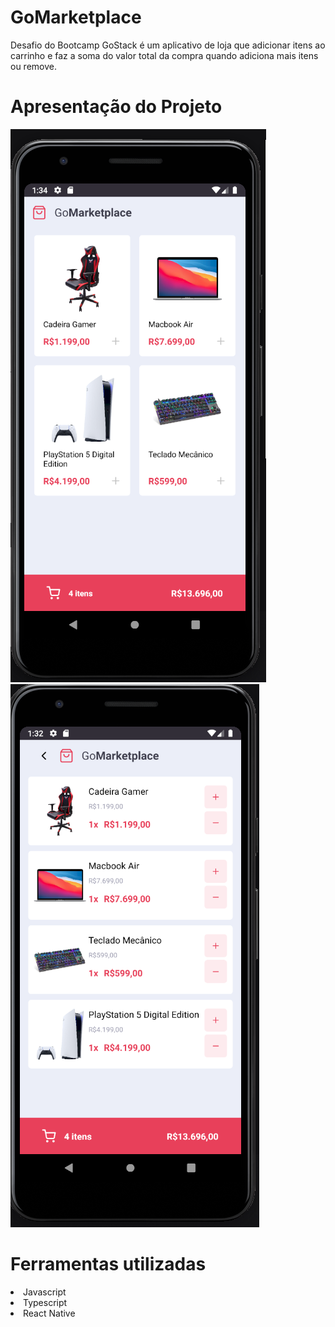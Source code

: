 # GoMarketplace
Desafio do Bootcamp GoStack é um aplicativo de loja que adicionar itens ao carrinho e faz a soma do valor total da compra quando adiciona mais itens ou remove. 

<h1>Apresentação do Projeto</h1>

<img src="/src/assets/signIn.png"  /> <img src="/src/assets/gomarketplace.png" />

<h1>Ferramentas utilizadas</h1>

<li>Javascript</li>
<li>Typescript</li>
<li>React Native</li>



